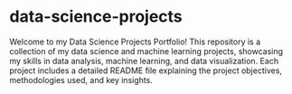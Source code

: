 # data-science-projects
Welcome to my Data Science Projects Portfolio! This repository is a collection of my data science and machine learning projects, showcasing my skills in data analysis, machine learning, and data visualization. Each project includes a detailed README file explaining the project objectives, methodologies used, and key insights.
